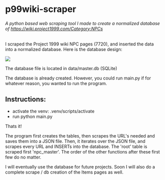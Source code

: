# p99wiki-scraper
###### A python based web scraping tool I made to create a normalized database of https://wiki.project1999.com/Category:NPCs

I scraped the Project 1999 wiki NPC pages (7720), and inserted the data into a normalized database. Here is the database design:

![](https://cdn.discordapp.com/attachments/617825237752479751/1183952717689933834/image.png?ex=658a34e4&is=6577bfe4&hm=92600486064b94d9dc480ac408c62af97a59d21a0416d4d718d40e1ebbba4e23&)

The database file is located in data/master.db (SQLite)

The database is already created. However, you could run main.py if for whatever reason, you wanted to run the program.

## Instructions:

- activate the venv: .venv/scripts/activate
- run python main.py

Thats it!

The program first creates the tables, then scrapes the URL's needed and saves them into a JSON file. Then, it iterates over the JSON file, and scrapes every URL and INSERTs into the database.
The 'root' table is scraped first 'npc_master'. The order of the other functions after these first few do no matter.


I will eventually use the database for future projects. Soon I will also do a complete scrape / db creation of the Items pages as well.
